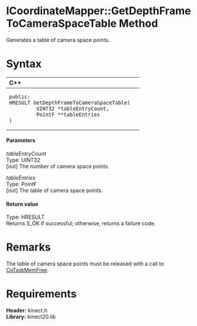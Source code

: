 ICoordinateMapper::GetDepthFrameToCameraSpaceTable Method  
=========================================================  

Generates a table of camera space points. <span id="syntaxSection"></span>

Syntax  
======  

<table>
<colgroup>
<col width="100%" />
</colgroup>
<thead>
<tr class="header">
<th align="left">C++</th>
</tr>
</thead>
<tbody>
<tr class="odd">
<td align="left"><pre><code>public:  
HRESULT GetDepthFrameToCameraSpaceTable(  
         UINT32 *tableEntryCount,  
         PointF **tableEntries  
)</code></pre></td>
</tr>
</tbody>
</table>

<span id="ID4EG"></span>
#### Parameters  

*tableEntryCount*    
Type: UINT32  
[out] The number of camera space points.  

*tableEntries*    
Type: PointF  
[out] The table of camera space points.  

<span id="ID4EP"></span>
#### Return value  

Type: HRESULT  
Returns S\_OK if successful; otherwise, returns a failure code.  

<span id="remarks"></span>

Remarks  
=======  

The table of camera space points must be released with a call to [CoTaskMemFree](http://go.microsoft.com/fwlink/?LinkId=510209).  

<span id="requirements"></span>

Requirements  
============  

**Header:** kinect.h  
**Library:** kinect20.lib  



<!--Please do not edit the data in the comment block below.-->
<!--
TOCTitle : GetDepthFrameToCameraSpaceTable Method
RLTitle : ICoordinateMapper::GetDepthFrameToCameraSpaceTable Method
KeywordK : GetDepthFrameToCameraSpaceTable method
KeywordK : ICoordinateMapper::GetDepthFrameToCameraSpaceTable method
KeywordF : ICoordinateMapper::GetDepthFrameToCameraSpaceTable
KeywordF : GetDepthFrameToCameraSpaceTable
KeywordF : Microsoft.Kinect.kinect.ICoordinateMapper.GetDepthFrameToCameraSpaceTable(UINT32@,PointF@)
KeywordA : M:Microsoft.Kinect.kinect.ICoordinateMapper.GetDepthFrameToCameraSpaceTable(UINT32@,PointF@)
AssetID : M:Microsoft.Kinect.kinect.ICoordinateMapper.GetDepthFrameToCameraSpaceTable(UINT32@,PointF@)
Locale : en-us
CommunityContent : 1
APIType : Managed
APILocation : 
APIName : Microsoft.Kinect.kinect.ICoordinateMapper::GetDepthFrameToCameraSpaceTable
TargetOS : Windows
TopicType : kbSyntax
DevLang : C++
DocSet : K4Wv2
ProjType : K4Wv2Proj
Technology : Kinect for Windows
Product : Kinect for Windows SDK v2
productversion : 20
-->
